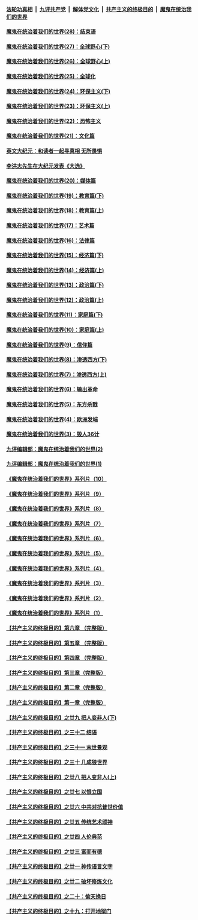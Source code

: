 ####  [法轮功真相](../../../../basic/blob/master/README.md?t=02150801) &nbsp;|&nbsp; [九评共产党](../../../../9ping.md/blob/master/README.md?t=02150801) &nbsp;|&nbsp; [解体党文化](../../../../jtdwh.md/blob/master/README.md?t=02150801)  &nbsp;|&nbsp; [共产主义的终极目的](../../../../gczydzjmd.md/blob/master/README.md?t=02150801) &nbsp;|&nbsp; [魔鬼在统治我们的世界](../../../../mgztzwmdsj.md/blob/master/README.md?t=02150801) 

#### [魔鬼在统治着我们的世界(28)：结束语](../pages/nsc422/n10936246.md?t=02150801) 

#### [魔鬼在统治着我们的世界(27)：全球野心(下)](../pages/nsc422/n10928319.md?t=02150801) 

#### [魔鬼在统治着我们的世界(26)：全球野心(上)](../pages/nsc422/n10900318.md?t=02150801) 

#### [魔鬼在统治着我们的世界(25)：全球化](../pages/nsc422/n10788205.md?t=02150801) 

#### [魔鬼在统治着我们的世界(24)：环保主义(下)](../pages/nsc422/n10695307.md?t=02150801) 

#### [魔鬼在统治着我们的世界(23)：环保主义(上)](../pages/nsc422/n10688613.md?t=02150801) 

#### [魔鬼在统治着我们的世界(22)：恐怖主义](../pages/nsc422/n10614727.md?t=02150801) 

#### [魔鬼在统治着我们的世界(21)：文化篇](../pages/nsc422/n10597706.md?t=02150801) 

#### [英文大纪元：和读者一起寻真相 无所畏惧](../pages/nsc422/n12542027.md?t=02150801) 

#### [李洪志先生在大纪元发表《大选》](../pages/nsc422/n12534746.md?t=02150801) 

#### [魔鬼在统治着我们的世界(20)：媒体篇](../pages/nsc422/n10586579.md?t=02150801) 

#### [魔鬼在统治着我们的世界(19)：教育篇(下)](../pages/nsc422/n10564808.md?t=02150801) 

#### [魔鬼在统治着我们的世界(18)：教育篇(上)](../pages/nsc422/n10526970.md?t=02150801) 

#### [魔鬼在统治着我们的世界(17)：艺术篇](../pages/nsc422/n10499093.md?t=02150801) 

#### [魔鬼在统治着我们的世界(16)：法律篇](../pages/nsc422/n10485969.md?t=02150801) 

#### [魔鬼在统治着我们的世界(15)：经济篇(下)](../pages/nsc422/n10469975.md?t=02150801) 

#### [魔鬼在统治着我们的世界(14)：经济篇(上)](../pages/nsc422/n10457370.md?t=02150801) 

#### [魔鬼在统治着我们的世界(13)：政治篇(下)](../pages/nsc422/n10448270.md?t=02150801) 

#### [魔鬼在统治着我们的世界(12)：政治篇(上)](../pages/nsc422/n10444576.md?t=02150801) 

#### [魔鬼在统治着我们的世界(11)：家庭篇(下)](../pages/nsc422/n10440961.md?t=02150801) 

#### [魔鬼在统治着我们的世界(10)：家庭篇(上)](../pages/nsc422/n10435448.md?t=02150801) 

#### [魔鬼在统治着我们的世界(9)：信仰篇](../pages/nsc422/n10432159.md?t=02150801) 

#### [魔鬼在统治着我们的世界(8)：渗透西方(下)](../pages/nsc422/n10429603.md?t=02150801) 

#### [魔鬼在统治着我们的世界(7)：渗透西方(上)](../pages/nsc422/n10426013.md?t=02150801) 

#### [魔鬼在统治着我们的世界(6)：输出革命](../pages/nsc422/n10421536.md?t=02150801) 

#### [魔鬼在统治着我们的世界(5)：东方杀戮](../pages/nsc422/n10417707.md?t=02150801) 

#### [魔鬼在统治着我们的世界(4)：欧洲发端](../pages/nsc422/n10414890.md?t=02150801) 

#### [魔鬼在统治着我们的世界(3)：毁人36计](../pages/nsc422/n10411583.md?t=02150801) 

#### [九评编辑部：魔鬼在统治着我们的世界(2)](../pages/nsc422/n10410036.md?t=02150801) 

#### [九评编辑部：魔鬼在统治着我们的世界(1)](../pages/nsc422/n10406825.md?t=02150801) 

#### [《魔鬼在统治着我们的世界》系列片（10）](../pages/nsc422/n12292670.md?t=02150801) 

#### [《魔鬼在统治着我们的世界》系列片（9）](../pages/nsc422/n12290859.md?t=02150801) 

#### [《魔鬼在统治着我们的世界》系列片（8）](../pages/nsc422/n12287445.md?t=02150801) 

#### [《魔鬼在统治着我们的世界》系列片（7）](../pages/nsc422/n12283425.md?t=02150801) 

#### [《魔鬼在统治着我们的世界》系列片（6）](../pages/nsc422/n12282314.md?t=02150801) 

#### [《魔鬼在统治着我们的世界》系列片（5）](../pages/nsc422/n12281419.md?t=02150801) 

#### [《魔鬼在统治着我们的世界》系列片（4）](../pages/nsc422/n12274024.md?t=02150801) 

#### [《魔鬼在统治着我们的世界》系列片（3）](../pages/nsc422/n12271322.md?t=02150801) 

#### [《魔鬼在统治着我们的世界》系列片（2）](../pages/nsc422/n12269049.md?t=02150801) 

#### [《魔鬼在统治着我们的世界》系列片（1）](../pages/nsc422/n12267575.md?t=02150801) 

#### [【共产主义的终极目的】第六章 （完整版）](../pages/nsc422/n11428913.md?t=02150801) 

#### [【共产主义的终极目的】第五章 （完整版）](../pages/nsc422/n11428912.md?t=02150801) 

#### [【共产主义的终极目的】第四章 （完整版）](../pages/nsc422/n11428907.md?t=02150801) 

#### [【共产主义的终极目的】第三章（完整版）](../pages/nsc422/n11428848.md?t=02150801) 

#### [【共产主义的终极目的】第二章（完整版）](../pages/nsc422/n11428831.md?t=02150801) 

#### [【共产主义的终极目的】第一章（完整版）](../pages/nsc422/n11417651.md?t=02150801) 

#### [【共产主义的终极目的】之廿九 把人变非人(下)](../pages/nsc422/n11344140.md?t=02150801) 

#### [【共产主义的终极目的】之三十二 结语](../pages/nsc422/n11360535.md?t=02150801) 

#### [【共产主义的终极目的】之三十一 末世景观](../pages/nsc422/n11351129.md?t=02150801) 

#### [【共产主义的终极目的】之三十 几成狼世界](../pages/nsc422/n11348280.md?t=02150801) 

#### [【共产主义的终极目的】之廿八 把人变非人(上)](../pages/nsc422/n11340492.md?t=02150801) 

#### [【共产主义的终极目的】之廿七 以恨立国](../pages/nsc422/n11336944.md?t=02150801) 

#### [【共产主义的终极目的】之廿六 中共对抗普世价值](../pages/nsc422/n11324785.md?t=02150801) 

#### [【共产主义的终极目的】之廿五 传统艺术颂神](../pages/nsc422/n11296396.md?t=02150801) 

#### [【共产主义的终极目的】之廿四 人伦典范](../pages/nsc422/n11296397.md?t=02150801) 

#### [【共产主义的终极目的】之廿三 富而有德](../pages/nsc422/n11283598.md?t=02150801) 

#### [【共产主义的终极目的】之廿一 神传语言文字](../pages/nsc422/n11263265.md?t=02150801) 

#### [【共产主义的终极目的】之廿二 破坏修炼文化](../pages/nsc422/n11245728.md?t=02150801) 

#### [【共产主义的终极目的】之二十：偷天换日](../pages/nsc422/n11238846.md?t=02150801) 

#### [【共产主义的终极目的】之十九：打开地狱门](../pages/nsc422/n11206376.md?t=02150801) 


